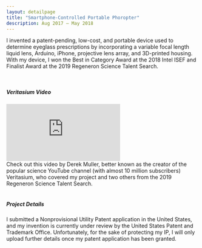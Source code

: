 ```yaml
---
layout: detailpage
title: "Smartphone-Controlled Portable Phoropter"
description: Aug 2017 — May 2018
---
```


I invented a patent-pending, low-cost, and portable device used to determine eyeglass prescriptions by incorporating a variable focal length liquid lens, Arduino, iPhone, projective lens array, and 3D-printed housing. With my device, I won the Best in Category Award at the 2018 Intel ISEF and Finalist Award at the 2019 Regeneron Science Talent Search.

<br>

##### Veritasium Video
<div class="video-container">
    <iframe class="video" src="https://www.youtube.com/embed/q3kSW633bsk" title="YouTube video player" frameborder="0" allow="accelerometer; autoplay; clipboard-write; encrypted-media; gyroscope; picture-in-picture" allowfullscreen></iframe>
</div>
<div class="caption">Check out this video by Derek Muller, better known as the creator of the popular science YouTube channel (with almost 10 million subscribers) Veritasium, who covered my project and two others from the 2019 Regeneron Science Talent Search.</div>

<br>

##### Project Details
I submitted a Nonprovisional Utility Patent application in the United States, and my invention is currently under review by the United States Patent and Trademark Office. Unfortunately, for the sake of protecting my IP, I will only upload further details once my patent application has been granted.